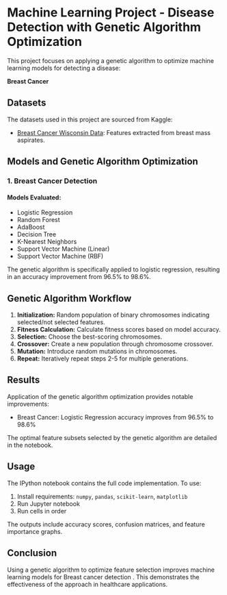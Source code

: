 # Machine Learning Project - Disease Detection with Genetic Algorithm Optimization

This project focuses on applying a genetic algorithm to optimize machine learning models for detecting a disease:

**Breast Cancer**


## Datasets

The datasets used in this project are sourced from Kaggle:

- [Breast Cancer Wisconsin Data](https://www.kaggle.com/datasets/uciml/breast-cancer-wisconsin-data/): Features extracted from breast mass aspirates.

## Models and Genetic Algorithm Optimization

### 1. Breast Cancer Detection

#### Models Evaluated:

- Logistic Regression
- Random Forest
- AdaBoost  
- Decision Tree
- K-Nearest Neighbors
- Support Vector Machine (Linear)
- Support Vector Machine (RBF)

The genetic algorithm is specifically applied to logistic regression, resulting in an accuracy improvement from 96.5% to 98.6%.


## Genetic Algorithm Workflow

1. **Initialization:** Random population of binary chromosomes indicating selected/not selected features.
2. **Fitness Calculation:** Calculate fitness scores based on model accuracy.
3. **Selection:** Choose the best-scoring chromosomes.
4. **Crossover:** Create a new population through chromosome crossover.
5. **Mutation:** Introduce random mutations in chromosomes.
6. **Repeat:** Iteratively repeat steps 2-5 for multiple generations.

## Results 

Application of the genetic algorithm optimization provides notable improvements:

- Breast Cancer: Logistic Regression accuracy improves from 96.5% to 98.6%

The optimal feature subsets selected by the genetic algorithm are detailed in the notebook.

## Usage

The IPython notebook contains the full code implementation. To use:

1. Install requirements: `numpy`, `pandas`, `scikit-learn`, `matplotlib`  
2. Run Jupyter notebook
3. Run cells in order

The outputs include accuracy scores, confusion matrices, and feature importance graphs.

## Conclusion

Using a genetic algorithm to optimize feature selection improves machine learning models for Breast cancer detection . This demonstrates the effectiveness of the approach in healthcare applications.

